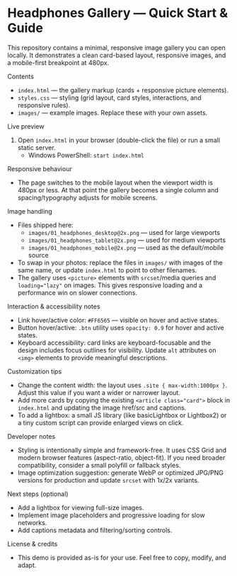 # Headphones Gallery — Quick Start & Guide

This repository contains a minimal, responsive image gallery you can open locally. It demonstrates a clean card-based layout, responsive images, and a mobile-first breakpoint at 480px.

Contents
- `index.html` — the gallery markup (cards + responsive picture elements).
- `styles.css` — styling (grid layout, card styles, interactions, and responsive rules).
- `images/` — example images. Replace these with your own assets.

Live preview
1. Open `index.html` in your browser (double-click the file) or run a small static server.
	 - Windows PowerShell: `start index.html`

Responsive behaviour
- The page switches to the mobile layout when the viewport width is 480px or less. At that point the gallery becomes a single column and spacing/typography adjusts for mobile screens.

Image handling
- Files shipped here:
	- `images/01_headphones_desktop@2x.png` — used for large viewports
	- `images/01_headphones_tablet@2x.png` — used for medium viewports
	- `images/01_headphones_mobile@2x.png` — used as the default/mobile source
- To swap in your photos: replace the files in `images/` with images of the same name, or update `index.html` to point to other filenames.
- The gallery uses `<picture>` elements with `srcset`/media queries and `loading="lazy"` on images. This gives responsive loading and a performance win on slower connections.

Interaction & accessibility notes
- Link hover/active color: `#FF6565` — visible on hover and active states.
- Button hover/active: `.btn` utility uses `opacity: 0.9` for hover and active states.
- Keyboard accessibility: card links are keyboard-focusable and the design includes focus outlines for visibility. Update `alt` attributes on `<img>` elements to provide meaningful descriptions.

Customization tips
- Change the content width: the layout uses `.site { max-width:1000px }`. Adjust this value if you want a wider or narrower layout.
- Add more cards by copying the existing `<article class="card">` block in `index.html` and updating the image href/src and captions.
- To add a lightbox: a small JS library (like basicLightbox or Lightbox2) or a tiny custom script can provide enlarged views on click.

Developer notes
- Styling is intentionally simple and framework-free. It uses CSS Grid and modern browser features (aspect-ratio, object-fit). If you need broader compatibility, consider a small polyfill or fallback styles.
- Image optimization suggestion: generate WebP or optimized JPG/PNG versions for production and update `srcset` with 1x/2x variants.

Next steps (optional)
- Add a lightbox for viewing full-size images.
- Implement image placeholders and progressive loading for slow networks.
- Add captions metadata and filtering/sorting controls.

License & credits
- This demo is provided as-is for your use. Feel free to copy, modify, and adapt.

